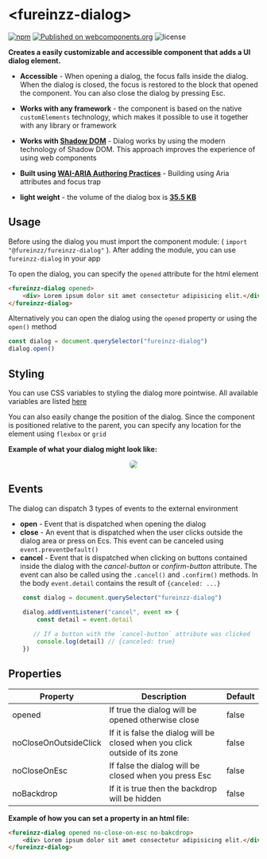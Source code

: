 # &lt;fureinzz-dialog&gt;

[![npm](https://img.shields.io/npm/v/@fureinzz/fureinzz-dialog?style=flat-square)](https://www.npmjs.com/package/@fureinzz/fureinzz-dialog)
[![Published on webcomponents.org](https://img.shields.io/badge/webcomponents.org-published-blue.svg?style=flat-square)](https://www.webcomponents.org/element/@fureinzz/fureinzz-dialog)
![license](https://img.shields.io/github/license/fureinzz/fureinzz-dialog?style=flat-square)


**Creates a easily customizable and accessible component that adds a UI dialog element.**

+ **Accessible** -  When opening a dialog, the focus falls inside the dialog. When the dialog is closed, the focus is restored to the block that opened the component. You can also close the dialog by pressing Esc.

+ **Works with any framework** - the component is based on the native `customElements` technology, which makes it possible to use it together with any library or framework

+ **Works with [Shadow DOM](http://https://developer.mozilla.org/en-US/docs/Web/Web_Components/Using_shadow_DOM "Shadow DOM")** - Dialog works by using the modern technology of Shadow DOM. This approach improves the experience of using web components
+ **Built using  [WAI-ARIA Authoring Practices](https://www.w3.org/TR/wai-aria-practices/#dialog_modal)** - Building using Aria attributes and focus trap
+ **light weight** - the volume of the dialog box is **[35.5 KB](https://www.npmjs.com/package/@fureinzz/fureinzz-dialog)**

## Usage
Before using the dialog you must import the component module: ( `import "@fureinzz/fureinzz-dialog"` ).  After adding the module, you can use `fureinzz-dialog` in your app


To open the dialog, you can specify the `opened` attribute for the html element
```html
<fureinzz-dialog opened>
    <div> Lorem ipsum dolor sit amet consectetur adipisicing elit.</div>
</fureinzz-dialog>
```

Alternatively you can open the dialog using the `opened` property or using the `open()` method
```javascript
const dialog = document.querySelector("fureinzz-dialog")
dialog.open()
```

## Styling

You can use CSS variables to styling the dialog more pointwise. All available variables are listed [here]()

You can also easily change the position of the dialog. Since the component is positioned relative to the parent, you can specify any location for the element using `flexbox` or `grid`

**Example of what your dialog might look like:**

<div style="text-align: center">
    <img src="https://cdn1.savepice.ru/uploads/2020/7/15/efcb3dd48de1c5f21948ced221ea9b75-full.png" style="border-radius: 6px;">
</div>


## Events 
The dialog can dispatch 3 types of events to the external environment

+ **open** - Event that is dispatched when opening the dialog
+ **close** - An event that is dispatched when the user clicks outside the dialog area or press on Ecs. This event can be canceled using `event.preventDefault()`
+ **cancel** - Event that is dispatched when clicking on buttons contained inside the dialog with the *cancel-button* or *confirm-button* attribute. The event can also be called using the `.cancel()` and `.confirm()` methods. In the body `event.detail` contains the result of `{canceled: ...}`

```javascript
    const dialog = document.querySelector("fureinzz-dialog")

    dialog.addEventListener("cancel", event => {
        const detail = event.detail
       
       // If a button with the `cancel-button` attribute was clicked
        console.log(detail) // {canceled: true}
    })
```

## Properties 


| Property  | Description |  Default |
| ------------ | ------------ | ------------ |
| opened  | If true the dialog will be opened otherwise close |  false |
| noCloseOnOutsideClick  | If it is false the dialog will be closed when you click outside of its zone  |  false |
| noCloseOnEsc  |  If false the dialog will be closed when you press Esc | false  |
| noBackdrop | If it is true then the backdrop will be hidden  |  false |


**Example of how you can set a property in an html file:**
```html
<fureinzz-dialog opened no-close-on-esc no-bakcdrop>
    <div> Lorem ipsum dolor sit amet consectetur adipisicing elit.</div>
</fureinzz-dialog>
```
